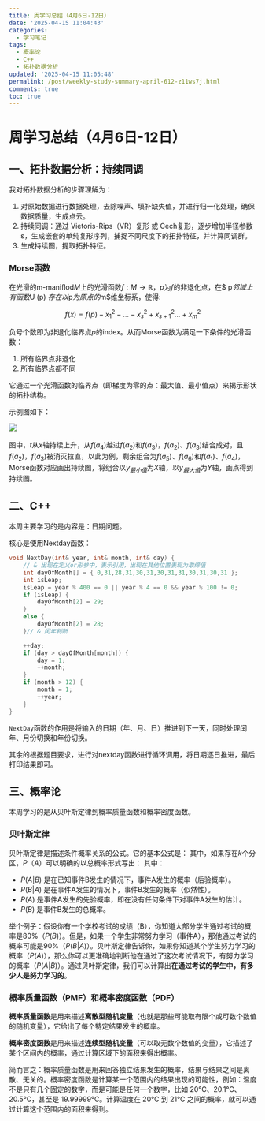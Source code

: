 ```yaml
---
title: 周学习总结（4月6日-12日）
date: '2025-04-15 11:04:43'
categories:
  - 学习笔记
tags:
  - 概率论
  - C++
  - 拓扑数据分析
updated: '2025-04-15 11:05:48'
permalink: /post/weekly-study-summary-april-612-z11ws7j.html
comments: true
toc: true
---
```




# 周学习总结（4月6日-12日）

## 一、拓扑数据分析：持续同调

我对拓扑数据分析的步骤理解为：

1. 对原始数据进行数据处理，去除噪声、填补缺失值，并进行归一化处理，确保数据质量，生成点云。
2. 持续同调：通过 Vietoris-Rips（VR）复形 或 Cech复形，逐步增加半径参数ε，生成嵌套的单纯复形序列，捕捉不同尺度下的拓扑特征，并计算同调群。
3. 生成持续图，提取拓扑特征。

### Morse函数

在光滑的m-maniflod$M$上的光滑函数$f : M→ \mathbb{R}$，$p$为$f$的非退化点，在$ p$邻域上有函数$U (p) $存在以$p$为原点的$m$维坐标系，使得:

$$
f (x) = f (p)-x_1^2-…-x_s^2+x^2_{s+1}…+x_m^2
$$

负号个数即为非退化临界点$p$的index。从而Morse函数为满足一下条件的光滑函数：

1. 所有临界点非退化
2. 所有临界点都不同

它通过一个光滑函数的临界点（即梯度为零的点：最大值、最小值点）来揭示形状的拓扑结构。

示例图如下：

![](https://mysynotebook.oss-cn-hongkong.aliyuncs.com/img/%E5%B1%8F%E5%B9%95%E6%88%AA%E5%9B%BE%202025-04-01%20104608.png)​

图中，$t$从$x$轴持续上升，从$f (a_4)$越过$f (a_2)$和$f(a_3)$，$f (a_2)$、$f(a_3)$结合成对，且$f (a_2)$，$f(a_3)$被消灭拉直，以此为例，剩余组合为$f (a_5)$、$f(a_6)$和$f (a_1)$、$f(a_4)$，Morse函数对应画出持续图，将组合以$y_{最小值}$为$X$轴，以$y_{最大值}$为$Y$轴，画点得到持续图。

## 二、C++

本周主要学习的是内容是：日期问题。

核心是使用Nextday函数：

```c++
void NextDay(int& year, int& month, int& day) {
	// & 出现在定义or形参中，表示引用，出现在其他位置表现为取缔值
	int dayOfMonth[] = { 0,31,28,31,30,31,30,31,31,30,31,30,31 };
	int isLeap;
	isLeap = year % 400 == 0 || year % 4 == 0 && year % 100 != 0;
	if (isLeap) {
		dayOfMonth[2] = 29;
	}
	else {
		dayOfMonth[2] = 28;
	}// & 闰年判断

	++day;
	if (day > dayOfMonth[month]) {
		day = 1;
		++month;
	}
	if (month > 12) {
		month = 1;
		++year;
	}
}
```

​`NextDay`​ 函数的作用是将输入的日期（年、月、日）推进到下一天，同时处理闰年、月份切换和年份切换。

其余的根据题目要求，进行对nextday函数进行循环调用，将日期逐日推进，最后打印结果即可。

## 三、概率论

本周学习的是从贝叶斯定律到概率质量函数和概率密度函数。

### 贝叶斯定律

贝叶斯定律是描述条件概率关系的公式。它的基本公式是：
其中，如果存在$k$个分区，$P（A）$可以明确的以总概率形式写出：
其中：
* $P(A|B)$ 是在已知事件B发生的情况下，事件A发生的概率（后验概率）。
* $P(B|A)$ 是在事件A发生的情况下，事件B发生的概率（似然性）。
* $P(A)$ 是事件A发生的先验概率，即在没有任何条件下对事件A发生的估计。
* $P(B)$ 是事件B发生的总概率。

举个例子：假设你有一个学校考试的成绩（B），你知道大部分学生通过考试的概率是80%（$P(B)$）。但是，如果一个学生非常努力学习（事件A），那他通过考试的概率可能是90%（$P(B|A)$）。贝叶斯定律告诉你，如果你知道某个学生努力学习的概率（$P(A )$），那么你可以更准确地判断他在通过了这次考试情况下，有努力学习的概率（$P(A|B)$）。通过贝叶斯定律，我们可以计算出**在通过考试的学生中，有多少人是努力学习的**。

### 概率质量函数（PMF）和概率密度函数（PDF）

**概率质量函数**是用来描述**离散型随机变量**（也就是那些可能取有限个或可数个数值的随机变量），它给出了每个特定结果发生的概率。

**概率密度函数**是用来描述**连续型随机变量**（可以取无数个数值的变量），它描述了某个区间内的概率，通过计算区域下的面积来得出概率。

简而言之：概率质量函数是用来回答独立结果发生的概率，结果与结果之间是离散、无关的。概率密度函数是计算某一个范围内的结果出现的可能性，例如：温度不是只有几个固定的数字，而是可能是任何一个数字，比如 20°C、20.1°C、20.5°C，甚至是 19.99999°C。计算温度在 20°C 到 21°C 之间的概率，就可以通过计算这个范围内的面积来得到。

‍
